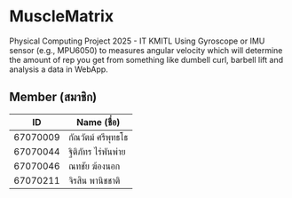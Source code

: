 # MuscleMatrix
Physical Computing Project 2025 - IT KMITL
Using Gyroscope or IMU sensor (e.g., MPU6050) to measures angular velocity which will determine the amount of rep you get from something like dumbell curl, barbell lift and analysis a data in WebApp.
## Member (สมาชิก)
| ID       | Name (ชื่อ)                     |
|----------|---------------------------------|
| 67070009 | กัณวัตม์ ศรีพุทธโธ  |
| 67070044 | ฐิติภัทร ไร่พันพ่าย  |
| 67070046  | ณทชัย ฆ้องนอก |
| 67070211  | จิรสิน พานิชชาติ  |
